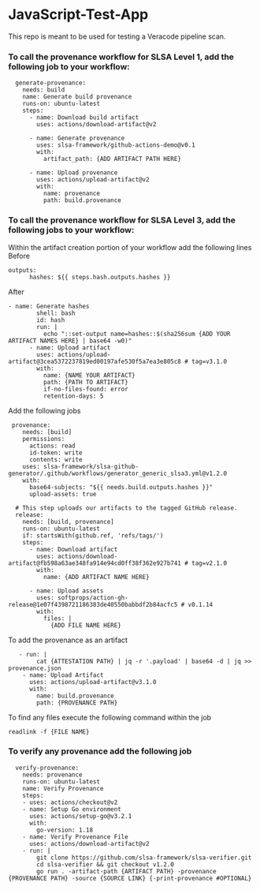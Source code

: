 # JavaScript-Test-App
This repo is meant to be used for testing a Veracode pipeline scan.


### To call the provenance workflow for SLSA Level 1, add the following job to your workflow:
```
  generate-provenance:
    needs: build
    name: Generate build provenance
    runs-on: ubuntu-latest
    steps:
      - name: Download build artifact
        uses: actions/download-artifact@v2

      - name: Generate provenance
        uses: slsa-framework/github-actions-demo@v0.1
        with:
          artifact_path: {ADD ARTIFACT PATH HERE}

      - name: Upload provenance
        uses: actions/upload-artifact@v2
        with:
          name: provenance
          path: build.provenance
 ```

### To call the provenance workflow for SLSA Level 3, add the following jobs to your workflow:

Within the artifact creation portion of your workflow add the following lines
Before
```
outputs:
      hashes: ${{ steps.hash.outputs.hashes }}
```
After
```
- name: Generate hashes
        shell: bash
        id: hash
        run: |
          echo "::set-output name=hashes::$(sha256sum {ADD YOUR ARTIFACT NAMES HERE} | base64 -w0)"
      - name: Upload artifact
        uses: actions/upload-artifact@3cea5372237819ed00197afe530f5a7ea3e805c8 # tag=v3.1.0
        with:
          name: {NAME YOUR ARTIFACT}
          path: {PATH TO ARTIFACT}
          if-no-files-found: error
          retention-days: 5
```

Add the following jobs
```
 provenance:
    needs: [build]
    permissions:
      actions: read
      id-token: write
      contents: write
    uses: slsa-framework/slsa-github-generator/.github/workflows/generator_generic_slsa3.yml@v1.2.0
    with:
      base64-subjects: "${{ needs.build.outputs.hashes }}"
      upload-assets: true

  # This step uploads our artifacts to the tagged GitHub release.
  release:
    needs: [build, provenance]
    runs-on: ubuntu-latest
    if: startsWith(github.ref, 'refs/tags/')
    steps:
      - name: Download artifact
        uses: actions/download-artifact@fb598a63ae348fa914e94cd0ff38f362e927b741 # tag=v2.1.0
        with:
          name: {ADD ARTIFACT NAME HERE}

      - name: Upload assets
        uses: softprops/action-gh-release@1e07f4398721186383de40550babbdf2b84acfc5 # v0.1.14
        with:
          files: |
            {ADD FILE NAME HERE}
```

To add the provenance as an artifact
```
   - run: |
        cat {ATTESTATION PATH} | jq -r '.payload' | base64 -d | jq >> provenance.json
    - name: Upload Artifact
      uses: actions/upload-artifact@v3.1.0
      with:
        name: build.provenance
        path: {PROVENANCE PATH}
```

To find any files execute the following command within the job
```
readlink -f {FILE NAME}
```

### To verify any provenance add the following job

```
  verify-provenance:
    needs: provenance
    runs-on: ubuntu-latest
    name: Verify Provenance
    steps:
    - uses: actions/checkout@v2
    - name: Setup Go environment
      uses: actions/setup-go@v3.2.1
      with:
        go-version: 1.18
    - name: Verify Provenance File
      uses: actions/download-artifact@v2
    - run: |
        git clone https://github.com/slsa-framework/slsa-verifier.git
        cd slsa-verifier && git checkout v1.2.0
        go run . -artifact-path {ARTIFACT PATH} -provenance {PROVENANCE PATH} -source {SOURCE LINK} {-print-provenance #OPTIONAL}
```
